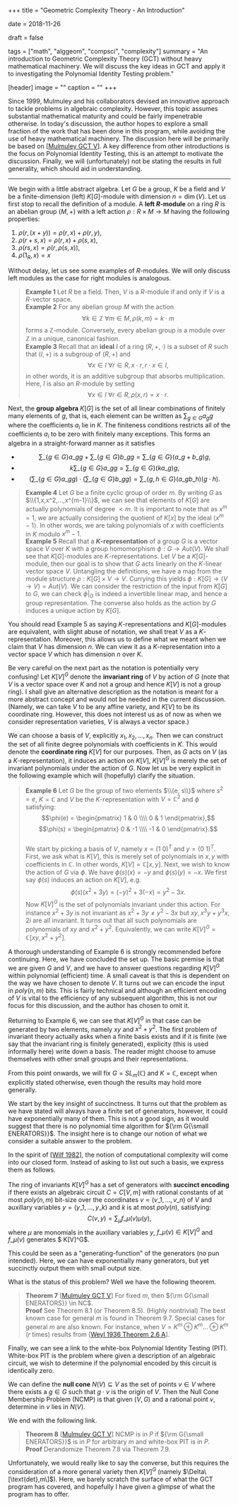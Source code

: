 +++
title = "Geometric Complexity Theory - An Introduction"

date = 2018-11-26

draft = false

tags = ["math", "alggeom", "compsci", "complexity"]
summary = "An introduction to Geometric Complexity Theory (GCT) without heavy mathematical machinery. We will discuss the key ideas in GCT and apply it to investigating the Polynomial Identity Testing problem."

[header]
image = ""
caption = ""
+++

Since 1999, Mulmuley and his collaborators devised an innovative approach to tackle problems in algebraic complexity. However, this topic assumes substantial mathematical maturity and could be fairly impenetrable otherwise. In today's discussion, the author hopes to explore a small fraction of the work that has been done in this program, while avoiding the use of heavy mathematical machinery. The discussion here will be primarily be based on \[[Mulmuley GCT V](https://arxiv.org/abs/1209.5993)\]. A key difference from other introductions is the focus on Polynomial Identity Testing, this is an attempt to motivate the discussion. Finally, we will (unfortunately) not be stating the results in full generality, which should aid in understanding.

---

We begin with a little abstract algebra. Let $G$ be a group, $K$ be a field and $V$ be a finite-dimension (left) $K[G]$-module with dimension $n = \dim(V)$. Let us first stop to recall the definition of a module. A **left $R$-module** on a ring $R$ is an abelian group $(M, +)$ with a left action $\rho : R \times M \to M$ having the following properties:

1. $\rho (r, (x + y)) = \rho (r, x) + \rho (r, y)$,
2. $\rho (r+s, x) = \rho (r, x) + \rho (s, x)$,
3. $\rho (rs, x) = \rho (r, \rho (s, x))$,
4. $\rho (1_R, x) = x$

Without delay, let us see some examples of $R$-modules. We will only discuss left modules as the case for right modules is analogous.

>**Example 1** Let $R$ be a field. Then, $V$ is a $R$-module if and only if $V$ is a $R$-vector space.
\
>**Example 2** For any abelian group $M$ with the action $$\forall k \in \mathbb{Z}\ \forall m \in M, \rho (k, m) = k\cdot m$$ forms a $\mathbb{Z}$-module. Conversely, every abelian group is a module over $\mathbb{Z}$ in a unique, canonical fashion.
\
>**Example 3** Recall that an **ideal** $I$ of a ring $(R, +, \cdot)$ is a subset of $R$ such that $(I, +)$ is a subgroup of $(R, +)$ and $$\forall x \in I\ \forall r \in R, x\cdot r, r\cdot x \in I,$$ in other words, it is an additive subgroup that absorbs multiplication. Here, $I$ is also an $R$-module by setting $$\forall x \in I\ \forall r \in R, \rho (x,r) = x\cdot r.$$


Next, the **group algebra** $K[G]$ is the set of all linear combinations of finitely many elements of $g$, that is, each element can be written as $\sum_{g \in G} a_g g$ where the coefficients $a_i$ lie in $K$. The finiteness conditions restricts all of the coefficients $a_i$ to be zero with finitely many exceptions. This forms an algebra in a straight-forward manner as it satisfies

* $$\sum\_\{g \in G\} a\_g g + \sum\_\{g \in G\} b\_g g =  \sum\_\{g \in G\} (a\_g+b\_g) g,$$
* $$k\sum\_\{g \in G\} a\_g g = \sum\_\{g \in G\} (ka\_g) g,$$
* $$(\sum\_\{g \in G\} a\_g g)\cdot (\sum\_\{g \in G\} b\_g g) = \sum\_\{g,h \in G\} (a\_gb\_h) (g\cdot h).$$

>**Example 4** Let $G$ be a finite cyclic group of order $m$. By writing $G$ as $\\{1,x,x^2,...,x^{m-1}\\}$, we can see that elements of $K[G]$ are actually polynomials of degree $< m$. It is important to note that as $x^m = 1$, we are actually considering the quotient of $K[x]$ by the ideal $\langle x^m - 1\rangle$. In other words, we are taking polynomials of $x$ with coefficients in $K$ modulo $x^m - 1$.
\
>**Example 5** Recall that a **$K$-representation** of a group $G$ is a vector space $V$ over $K$ with a group homomorphism $\phi : G \to Aut(V).$ We shall see that $K[G]$-modules are $K$-representations. Let $V$ be a $K[G]$-module, then our goal is to show that $G$ acts linearly on the $K$-linear vector space $V$. Untangling the definitions, we have a map from the module structure $\rho: K[G] \times V \to V$. Currying this yields $\phi: K[G] \to (V \to V) = Aut(V)$. We can consider the restriction of the input from $K[G]$ to $G$, we can check $\phi|_G$ is indeed a invertible linear map, and hence a group representation. The converse also holds as the action by $G$ induces a unique action by $K[G]$.

You should read Example 5 as saying $K$-representations and $K[G]$-modules are equivalent, with slight abuse of notation, we shall treat $V$ as a $K$-representation. Moreover, this allows us to define what we meant when we claim that $V$ has dimension $n$. We can view it as a $K$-representation into a vector space $V$ which has dimension $n$ over $K$. 

Be very careful on the next part as the notation is potentially very confusing! Let $K[V]^G$ denote the **invariant ring** of $V$ by action of $G$ (note that $V$ is a vector space over $K$ and not a group and hence $K[V]$ is not a group ring). I shall give an alternative description as the notation is meant for a more abstract concept and would not be needed in the current discussion. (Namely, we can take $V$ to be any affine variety, and $K[V]$ to be its coordinate ring. However, this does not interest us as of now as when we consider representation varieties, $V$ is always a vector space.) 

We can choose a basis of $V$, explicitly $x_1, x_2, ..., x_n$. Then we can construct the set of all finite degree polynomials with coefficients in $K$. This would denote the **coordinate ring** $K[V]$ for our purposes. Then, as $G$ acts on $V$ (as a $K$-representation), it induces an action on $K[V]$, $K[V]^G$ is merely the set of invariant polynomials under the action of $G$. Now let us be very explicit in the following example which will (hopefully) clarify the situation.

>**Example 6** Let $G$ be the group of two elements $\\{e, s\\}$ where $s^2 = e$, $K = \mathbb{C}$ and $V$ be the $K$-representation with $V = \mathbb{C}^2$ and $\phi$ satisfying:
\
>$$\phi(e) = \begin{pmatrix} 1 & 0 \\\\ 0 & 1 \end{pmatrix},$$
>$$\phi(s) = \begin{pmatrix} 0 & -1 \\\\ -1 & 0 \end{pmatrix}.$$
\
> We start by picking a basis of $V$, namely $x = (1\ 0)^T$ and $y = (0\ 1)^T$. First, we ask what is $K[V]$, this is merely set of polynomials in $x,y$ with coefficients in $\mathbb{C}$. In other words, $K[V] = \mathbb{C}[x,y]$. Next, we wish to know the action of $G$ via $\phi$. We have $\phi(s)(x) = -y$ and $\phi(s)(y) = -x$. We first say $\phi(s)$ induces an action on $K[V]$, e.g. $$\phi(s)(x^2 + 3y) = (-y)^2 + 3(-x) = y^2 - 3x.$$Now $K[V]^G$ is the set of polynomials invariant under this action. For instance $x^2 + 3y$ is not invariant as $x^2 + 3y \neq y^2 - 3x$ but $xy, x^3y + y^3x, 2i$ are all invariant. It turns out that all such polynomials are polynomials of $xy$ and $x^2 + y^2$. Equivalently, we can write $K[V]^G = \mathbb{C}[xy, x^2+y^2]$.

A thorough understanding of Example 6 is strongly recommended before continuing. Here, we have concluded the set up. The basic premise is that we are given $G$ and $V$, and we have to answer questions regarding $K[V]^G$ within polynomial (efficient) time. A small caveat is that this is dependent on the way we have chosen to denote $V$. It turns out we can encode the input in $poly(n,m)$ bits. This is fairly technical and although an efficient encoding of $V$ is vital to the efficiency of any subsequent algorithm, this is not our focus for this discussion, and the author has chosen to omit it.

Returning to Example 6, we can see that $K[V]^G$ in that case can be generated by two elements, namely $xy$ and $x^2 + y^2$. The first problem of invariant theory actually asks when a finite basis exists and if it is finite (we say that the invariant ring is finitely generated), explicity (this is used informally here) write down a basis. The reader might choose to amuse themselves with other small groups and their representations.

From this point onwards, we will fix $G = SL_m(\mathbb{C})$ and $K = \mathbb{C}$, except when explicitly stated otherwise, even though the results may hold more generally.

We start by the key insight of succinctness. It turns out that the problem as we have stated will always have a finite set of generators, however, it could have exponentially many of them. This is not a good sign, as it would suggest that there is no polynomial time algorithm for ${\rm G{\small ENERATORS}}$. The insight here is to change our notion of what we consider a suitable answer to the problem.

In the spirit of \[[Wilf 1982](https://www.jstor.org/stable/2321713)\], the notion of computational complexity will come into our closed form. Instead of asking to list out such a basis, we express them as follows.

The ring of invariants $K[V]^G$ has a set of generators with  **succinct encoding** if there exists an algebraic circuit $C = C[V,m]$ with rational constants of at most $poly(n,m)$ bit-size over the coordinates $v = (v\_1,...,v\_n)$ of $V$ and auxillary variables $y = (y\_1,...,y\_k)$ and $k$ is at most $poly(n)$, satisfying: $$C(v,y) = \sum_\mu f\_\mu(v)\mu(y),$$ where $\mu$ are monomials in the auxillary variables $y$, $f\_\mu(v) \in K[V]^G$ and $f\_\mu(v)$ generates $ K[V]^G$.

This could be seen as a "generating-function" of the generators (no pun intended). Here, we can have exponentially many generators, but yet succinctly output them with small output size. 

What is the status of this problem? Well we have the following theorem.

>**Theorem 7** \[[Mulmuley GCT V](https://arxiv.org/pdf/1209.5993.pdf#subsection.8)\] For fixed $m$, then ${\rm G{\small ENERATORS}} \in NC$.
\
>**Proof** See Theorem 8.1 (or Theorem 8.5). (Highly nontrivial) The best known case for general $m$ is found in Theorem 9.7. Special cases for general $m$ are also known. For instance, when $V = K^m \oplus K^m ... \oplus K^m$ ($r$ times) results from \[[Weyl 1936 Theorem 2.6 A](https://www.jstor.org/stable/j.ctv3hh48t)\].

Finally, we can see a link to the white-box Polynomial Identity Testing (PIT). White-box PIT is the problem where given a description of an algebraic circuit, we wish to determine if the polynomial encoded by this circuit is identically zero.

We can define the **null cone** $N(V) \subseteq V$ as the set of points $v \in V$ where there exists a $g \in G$ such that $g \cdot v$ is the origin of $V$. Then the Null Cone Membership Problem (NCMP) is that given $(V,G)$ and a rational point $v$, determine in $v$ lies in $N(V)$.

We end with the following link.

>**Theorem 8** \[[Mulmuley GCT V](https://arxiv.org/pdf/1209.5993.pdf#subsection.7.4)\] NCMP is in $P$ if 
${\rm G{\small ENERATORS}}$ is in $P$ for arbitrary $m$ and white-box PIT is in $P$.
\
>**Proof** Derandomize Theorem 7.8 via Theorem 7.9.

Unfortunately, we would really like to say the converse, but this requires the consideration of a more general variety then $K[V]^G$ (namely $\Delta\[\text{det},m\]$). Here, we barely scratch the surface of what the GCT program has covered, and hopefully I have given a glimpse of what the program has to offer.

